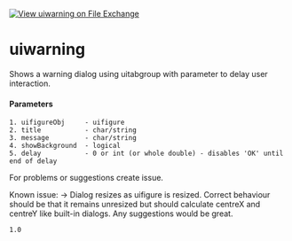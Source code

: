 [![View uiwarning on File Exchange](https://www.mathworks.com/matlabcentral/images/matlab-file-exchange.svg)](https://uk.mathworks.com/matlabcentral/fileexchange/74372-uiwarning)
# uiwarning
Shows a warning dialog using uitabgroup with parameter to delay user interaction.
#### Parameters
    1. uifigureObj     - uifigure
    2. title           - char/string
    3. message         - char/string
    4. showBackground  - logical
    5. delay           - 0 or int (or whole double) - disables 'OK' until end of delay

For problems or suggestions create issue.

Known issue:
    -> Dialog resizes as uifigure is resized. Correct behaviour should be that it remains unresized but should calculate centreX and centreY like built-in dialogs. Any suggestions would be great.

`1.0`
